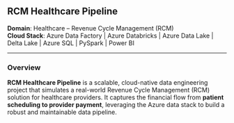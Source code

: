 ## RCM Healthcare Pipeline

**Domain**: Healthcare – Revenue Cycle Management (RCM)  
**Cloud Stack**: Azure Data Factory | Azure Databricks | Azure Data Lake | Delta Lake | Azure SQL | PySpark | Power BI  

---

### Overview

**RCM Healthcare Pipeline** is a scalable, cloud-native data engineering project that simulates a real-world Revenue Cycle Management (RCM) solution for healthcare providers. It captures the financial flow from **patient scheduling to provider payment**, leveraging the Azure data stack to build a robust and maintainable data pipeline.
